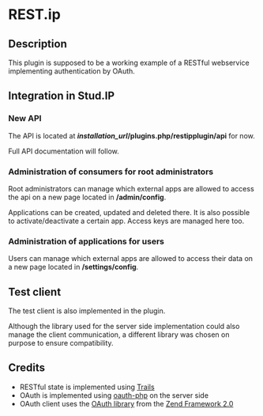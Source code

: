 # REST.ip

## Description

This plugin is supposed to be a working example of a RESTful webservice
implementing authentication by OAuth.

## Integration in Stud.IP

### New API

The API is located at ***installation_url*/plugins.php/restipplugin/api** for now.

Full API documentation will follow.

### Administration of consumers for root administrators

Root administrators can manage which external apps are allowed to access the api on a new page located in **/admin/config**.

Applications can be created, updated and deleted there. It is also possible to activate/deactivate a certain app. Access keys are managed here too.

### Administration of applications for users

Users can manage which external apps are allowed to access their data on a new page located in **/settings/config**.

## Test client

The test client is also implemented in the plugin.

Although the library used for the server side implementation could also manage the client communication, a different library was chosen on purpose to ensure compatibility.

## Credits

- RESTful state is implemented using [Trails](https://github.com/luniki/trails)
- OAuth is implemented using [oauth-php](http://code.google.com/p/oauth-php) on the server side
- OAuth client uses the [OAuth library](https://github.com/zendframework/zf2/tree/master/library/Zend/OAuth) from the [Zend Framework 2.0](http://framework.zend.com/zf2)
